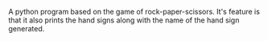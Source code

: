 A python program based on the game of rock-paper-scissors. 
It's feature is that it also prints the hand signs along with the name of the hand sign generated.
